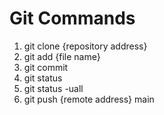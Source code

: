 # Git Commands

1. git clone {repository address}
2. git add {file name}
3. git commit
4. git status
5. git status -uall
6. git push {remote address} main
